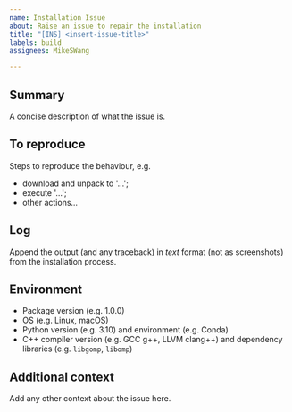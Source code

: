 ```yaml
---
name: Installation Issue
about: Raise an issue to repair the installation
title: "[INS] <insert-issue-title>"
labels: build
assignees: MikeSWang

---
```


## Summary

A concise description of what the issue is.


## To reproduce

Steps to reproduce the behaviour, e.g.
- download and unpack to '...';
- execute '...';
- other actions...


## Log

Append the output (and any traceback) in _text_ format (not as screenshots)
from the installation process.


## Environment

- Package version (e.g. 1.0.0)
- OS (e.g. Linux, macOS)
- Python version (e.g. 3.10) and environment (e.g. Conda)
- C++ compiler version (e.g. GCC g++, LLVM clang++) and dependency
  libraries (e.g. ``libgomp``, ``libomp``)


## Additional context

Add any other context about the issue here.
